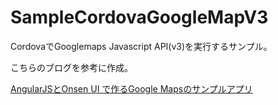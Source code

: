 # SampleCordovaGoogleMapV3

CordovaでGooglemaps Javascript API(v3)を実行するサンプル。

こちらのブログを参考に作成。

[AngularJSとOnsen UI で作るGoogle Mapsのサンプルアプリ](http://blog.asial.co.jp/1373)
